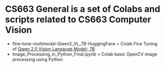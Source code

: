 # CS663 General is a set of Colabs and scripts related to CS663 Computer Vision


*  fine-tune-multimodal-Qwen2_VL_7B-HuggingFace = Colab Fine Tuning of [Qwen 2.0 Vision Langauge Model- 7B](https://huggingface.co/Qwen/Qwen2-VL-7B)
*  Image_Processing_in_Python_Final.ipynb = Colab basic OpenCV image processing using Python

